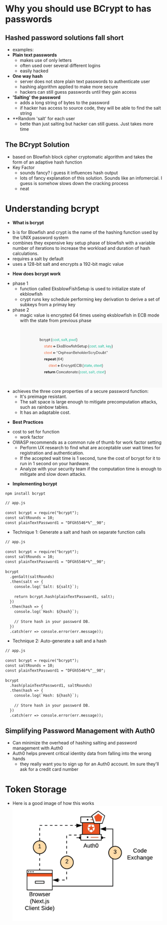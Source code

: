 # Why you should use BCrypt to has passwords
## Hashed password solutions fall short
- examples:
- **Plain text passwords**
  - makes use of only letters
  - often used over several different logins
  - easily hacked
- **One way hash**
  - server does not store plain text passwords to authenticate user
  - hashing algorithm applied to make more secure
  - hackers can still guess passwords until they gain access
- **'Salting' the password**
  - adds a long string of bytes to the password
  - if hacker has access to source code, they will be able to find the salt string
- **Random 'salt' for each user
  - bette than just salting but hacker can still guess.  Just takes more time

## The BCrypt Solution
* based on Blowfish block cipher cryptomatic algorithm and takes the form of an adaptive hash function
* Key Factor
  - sounds fancy? i guess it influences hash output 
  - lots of fancy explanation of this solution.  Sounds like an infomercial.  I guess is somehow slows down the cracking process
  - neat

# Understanding bcrypt

* **What is bcrypt**
- b is for Blowfish and crypt is the name of the hashing function used by the UNIX password system
- combines they expensive key setup phase of blowfish with a variable number of iterations to increase the workload and duration of hash calculations.  
- requires a salt by default
- uses a 128-bit salt and encrypts a 192-bit magic value 
* **How does bcrypt work**
- phase 1
  - function called EksblowFishSetup is used to initialize state of ekblowfish
  - crypt runs key schedule  performing key derivation to derive a set of subkeys from a primay key
- phase 2
  - magic value is encrypted 64 times useing eksblowfish in ECB mode with the state from previous phase
![bcrypt example](/assets/bcrypt-algo.png)
- achieves the three core properties of a secure password function:
  - It's preimage resistant.
  - The salt space is large enough to mitigate precomputation attacks, such as rainbow tables.
  - It has an adaptable cost.
* **Best Practices**
- cost to set for function
  - work factor
- OWASP recommends as a common rule of thumb for work factor setting
  - Perform UX research to find what are acceptable user wait times for registration and authentication.
  - If the accepted wait time is 1 second, tune the cost of bcrypt for it to run in 1 second on your hardware.
  - Analyze with your security team if the computation time is enough to mitigate and slow down attacks.

* **Implementing bcrypt**

```
npm install bcrypt
```
```
// app.js

const bcrypt = require("bcrypt");
const saltRounds = 10;
const plainTextPassword1 = "DFGh5546*%^__90";
```

* Technique 1: Generate a salt and hash on separate function calls
```
// app.js

const bcrypt = require("bcrypt");
const saltRounds = 10;
const plainTextPassword1 = "DFGh5546*%^__90";

bcrypt
  .genSalt(saltRounds)
  .then(salt => {
    console.log(`Salt: ${salt}`);

    return bcrypt.hash(plainTextPassword1, salt);
  })
  .then(hash => {
    console.log(`Hash: ${hash}`);

    // Store hash in your password DB.
  })
  .catch(err => console.error(err.message));
```
* Technique 2: Auto-generate a salt and a hash
```
// app.js

const bcrypt = require("bcrypt");
const saltRounds = 10;
const plainTextPassword1 = "DFGh5546*%^__90";

bcrypt
  .hash(plainTextPassword1, saltRounds)
  .then(hash => {
    console.log(`Hash: ${hash}`);

    // Store hash in your password DB.
  })
  .catch(err => console.error(err.message));
```

## Simplifying Password Management with Auth0
* Can minimize the overhead of hashing salting and password management with Auth0
* Auth0 helps prevent critical identity data from falling into the wrong hands
  - they really want you to sign up for an Auth0 account.  Im sure they'll ask for a credit card number

# Token Storage
* Here is a good image of how this works
![token storage](/assets/in-memory-token-storage.png)

